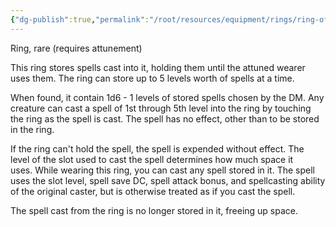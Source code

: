 ```yaml
---
{"dg-publish":true,"permalink":"/root/resources/equipment/rings/ring-of-spell-storing/"}
---
```


Ring, rare (requires attunement) 

This ring stores spells cast into it, holding them until the attuned wearer uses them. The ring can store up to 5 levels worth of spells at a time. 

When found, it contain 1d6 - 1 levels of stored spells chosen by the DM. Any creature can cast a spell of 1st through 5th level into the ring by touching the ring as the spell is cast. The spell has no effect, other than to be stored in the ring. 

If the ring can't hold the spell, the spell is expended without effect. The level of the slot used to cast the spell determines how much space it uses. While wearing this ring, you can cast any spell stored in it. The spell uses the slot level, spell save DC, spell attack bonus, and spellcasting ability of the original caster, but is otherwise treated as if you cast the spell. 

The spell cast from the ring is no longer stored in it, freeing up space.
